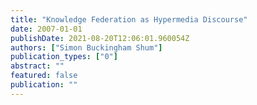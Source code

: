 ```yaml
---
title: "Knowledge Federation as Hypermedia Discourse"
date: 2007-01-01
publishDate: 2021-08-20T12:06:01.960054Z
authors: ["Simon Buckingham Shum"]
publication_types: ["0"]
abstract: ""
featured: false
publication: ""
---
```


